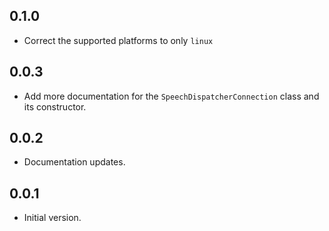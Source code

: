 ## 0.1.0

- Correct the supported platforms to only `linux`

## 0.0.3

- Add more documentation for the `SpeechDispatcherConnection` class and its constructor.

## 0.0.2

- Documentation updates.

## 0.0.1

- Initial version.
